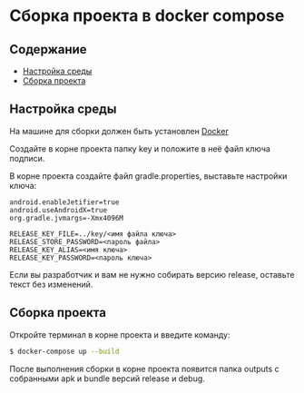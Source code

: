 # Сборка проекта в docker compose

## Содержание
- [Настройка среды](#настройка-среды)
- [Сборка проекта](#сборка-проекта)

## Настройка среды
На машине для сборки должен быть установлен [Docker](https://www.docker.com/)

Создайте в корне проекта папку key и положите в неё файл ключа подписи.

В корне проекта создайте файл gradle.properties, выставьте настройки ключа:
```
android.enableJetifier=true
android.useAndroidX=true
org.gradle.jvmargs=-Xmx4096M

RELEASE_KEY_FILE=../key/<имя файла ключа>
RELEASE_STORE_PASSWORD=<пароль файла>
RELEASE_KEY_ALIAS=<имя ключа>
RELEASE_KEY_PASSWORD=<пароль ключа>
```
Если вы разработчик и вам не нужно собирать версию release, оставьте текст без изменений.

## Сборка проекта

Откройте терминал в корне проекта и введите команду:
```sh
$ docker-compose up --build
```
После выполнения сборки в корне проекта появится папка outputs с собранными apk и bundle версий release и debug.

